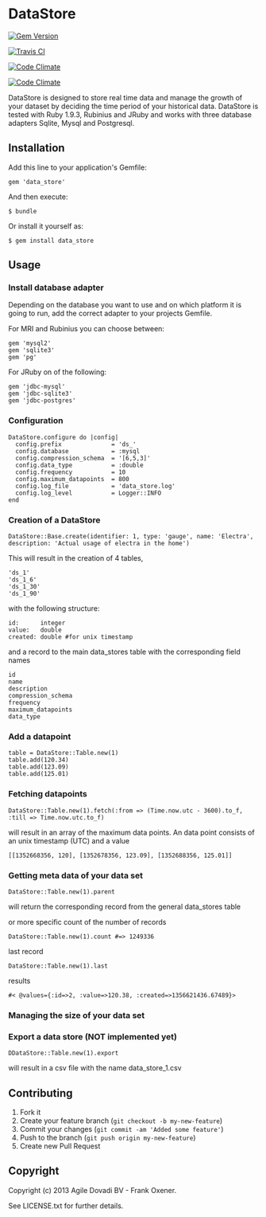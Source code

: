 # DataStore

[![Gem Version](https://badge.fury.io/rb/data_store.svg)](http://badge.fury.io/rb/data_store)

[![Travis CI](https://secure.travis-ci.org/dovadi/data_store.png)](http://travis-ci.org/dovadi/data_store)

[![Code Climate](https://codeclimate.com/github/dovadi/data_store.png)](https://codeclimate.com/github/dovadi/data_store)

[![Code Climate](https://codeclimate.com/github/dovadi/data_store/coverage.png)](https://codeclimate.com/github/dovadi/data_store)


DataStore is designed to store real time data and manage the growth of your dataset by deciding the time period of your historical data. DataStore is tested with Ruby 1.9.3, Rubinius and JRuby and works with three database adapters Sqlite, Mysql and Postgresql.

## Installation

Add this line to your application's Gemfile:

    gem 'data_store'

And then execute:

    $ bundle

Or install it yourself as:

    $ gem install data_store

## Usage

### Install database adapter

Depending on the database you want to use and on which platform it is going to run, add the correct adapter to your projects Gemfile.

For MRI and Rubinius you can choose between:

    gem 'mysql2'
    gem 'sqlite3'
    gem 'pg'

For JRuby on of the following:

    gem 'jdbc-mysql'
    gem 'jdbc-sqlite3'
    gem 'jdbc-postgres'

### Configuration

    DataStore.configure do |config|
      config.prefix              = 'ds_'
      config.database            = :mysql
      config.compression_schema  = '[6,5,3]'
      config.data_type           = :double
      config.frequency           = 10
      config.maximum_datapoints  = 800
      config.log_file            = 'data_store.log'
      config.log_level           = Logger::INFO
    end

### Creation of a DataStore

    DataStore::Base.create(identifier: 1, type: 'gauge', name: 'Electra', description: 'Actual usage of electra in the home')

This will result in the creation of 4 tables,

    'ds_1'
    'ds_1_6'
    'ds_1_30'
    'ds_1_90'

with the following structure:

    id:      integer
    value:   double
    created: double #for unix timestamp

and a record to the main data_stores table with the corresponding field names

    id
    name
    description
    compression_schema
    frequency
    maximum_datapoints
    data_type

### Add a datapoint

    table = DataStore::Table.new(1)
    table.add(120.34)
    table.add(123.09)
    table.add(125.01)

### Fetching datapoints

    DataStore::Table.new(1).fetch(:from => (Time.now.utc - 3600).to_f, :till => Time.now.utc.to_f)

will result in an array of the maximum data points. An data point consists of an unix timestamp (UTC) and a value

    [[1352668356, 120], [1352678356, 123.09], [1352688356, 125.01]]

### Getting meta data of your data set

    DataStore::Table.new(1).parent

will return the corresponding record from the general data_stores table

or more specific count of the number of records

    DataStore::Table.new(1).count #=> 1249336

last record

    DataStore::Table.new(1).last

results

    #< @values={:id=>2, :value=>120.38, :created=>1356621436.67489}>

### Managing the size of your data set

### Export a data store (NOT implemented yet)

    DDataStore::Table.new(1).export
    
will result in a csv file with the name data_store_1.csv

## Contributing

1. Fork it
2. Create your feature branch (`git checkout -b my-new-feature`)
3. Commit your changes (`git commit -am 'Added some feature'`)
4. Push to the branch (`git push origin my-new-feature`)
5. Create new Pull Request

## Copyright

Copyright (c) 2013 Agile Dovadi BV - Frank Oxener.

See LICENSE.txt for further details.
